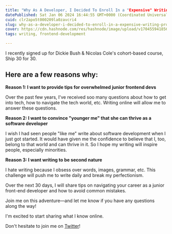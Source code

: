 ```yaml
---
title: "Why As A Developer, I Decided To Enroll In a "Expensive" Writing Program"
datePublished: Sat Jan 06 2024 16:44:55 GMT+0000 (Coordinated Universal Time)
cuid: clr2apo5t000209la0zavcri4
slug: why-as-a-developer-i-decided-to-enroll-in-a-expensive-writing-program
cover: https://cdn.hashnode.com/res/hashnode/image/upload/v1704559418561/a3464750-21f4-4ec6-b71b-eb74d14b2329.jpeg
tags: writing, frontend-development

---
```


I recently signed up for Dickie Bush & Nicolas Cole's cohort-based course, Ship 30 for 30.

## Here are a few reasons why:

**Reason 1: I want to provide tips for overwhelmed junior frontend devs**

Over the past few years, I've received soo many questions about how to get into tech, how to navigate the tech world, etc. Writing online will allow me to answer these questions.

**Reason 2: I want to convince "younger me" that she can thrive as a software developer**

I wish I had seen people "like me" write about software development when I just got started. It would have given me the confidence to believe that I, too, belong to that world and can thrive in it. So I hope my writing will inspire people, especially minorities.

**Reason 3: I want writing to be second nature**

I hate writing because I obsess over words, images, grammar, etc. This challenge will push me to write daily and break my perfectionism.

Over the next 30 days, I will share tips on navigating your career as a junior front-end developer and how to avoid common mistakes.

Join me on this adventure—and let me know if you have any questions along the way!

I'm excited to start sharing what I know online.

Don't hesitate to join me on [Twitter](https://twitter.com/_ndeyefatoudiop)!
